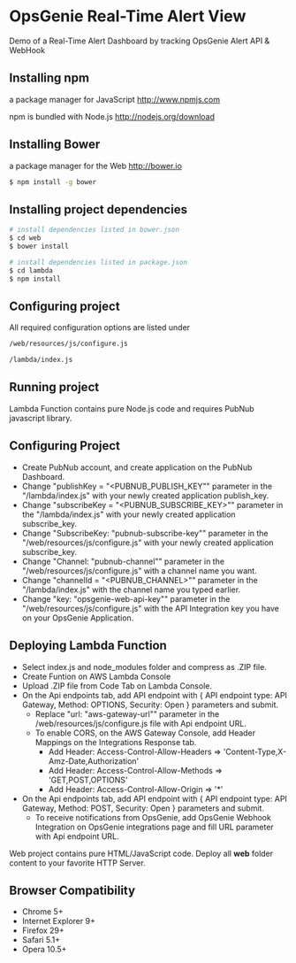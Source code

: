 # OpsGenie Real-Time Alert View
Demo of a Real-Time Alert Dashboard by tracking OpsGenie Alert API &amp; WebHook

## Installing npm

a package manager for JavaScript http://www.npmjs.com

npm is bundled with Node.js http://nodejs.org/download

## Installing Bower

a package manager for the Web http://bower.io

```sh
$ npm install -g bower
```

## Installing project dependencies

```sh
# install dependencies listed in bower.json
$ cd web
$ bower install
```

```sh
# install dependencies listed in package.json
$ cd lambda
$ npm install
```

## Configuring project

All required configuration options are listed under

```sh
/web/resources/js/configure.js
```

```sh
/lambda/index.js
```

## Running project

Lambda Function contains pure Node.js code and requires PubNub javascript library.

## Configuring Project
* Create PubNub account, and create application on the PubNub Dashboard.
* Change "publishKey = "<PUBNUB_PUBLISH_KEY"" parameter in the "/lambda/index.js" with your newly created application publish_key.
* Change "subscribeKey = "<PUBNUB_SUBSCRIBE_KEY>"" parameter in the "/lambda/index.js" with your newly created application subscribe_key.
* Change "SubscribeKey: "pubnub-subscribe-key"" parameter in the "/web/resources/js/configure.js" with your newly created application subscribe_key.
* Change "Channel: "pubnub-channel"" parameter in the "/web/resources/js/configure.js" with a channel name you want.
* Change "channelId = "<PUBNUB_CHANNEL>"" parameter in the "/lambda/index.js" with the channel name you typed earlier.
* Change "key: "opsgenie-web-api-key"" parameter in the "/web/resources/js/configure.js" with the API Integration key you have on your OpsGenie Application.

## Deploying Lambda Function
* Select index.js and node_modules folder and compress as .ZIP file.
* Create Funtion on AWS Lambda Console
* Upload .ZIP file from Code Tab on Lambda Console.
* On the Api endpoints tab, add API endpoint with { API endpoint type: API Gateway, Method: OPTIONS, Security: Open } parameters and submit. 
	* Replace "url: "aws-gateway-url"" parameter in the /web/resources/js/configure.js file with Api endpoint URL.
	* To enable CORS, on the AWS Gateway Console, add Header Mappings on the Integrations Response tab.
		* Add Header: Access-Control-Allow-Headers 	=>	'Content-Type,X-Amz-Date,Authorization'
		* Add Header: Access-Control-Allow-Methods 	=>	'GET,POST,OPTIONS'
		* Add Header: Access-Control-Allow-Origin 	=>	'*'
* On the Api endpoints tab, add API endpoint with { API endpoint type: API Gateway, Method: POST, Security: Open } parameters and submit.
	* To receive notifications from OpsGenie, add OpsGenie Webhook Integration on OpsGenie integrations page and fill URL parameter with Api endpoint URL.


Web project contains pure HTML/JavaScript code. Deploy all **web** folder content to your favorite HTTP Server.

## Browser Compatibility

* Chrome 5+
* Internet Explorer 9+
* Firefox 29+
* Safari 5.1+
* Opera 10.5+
